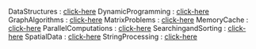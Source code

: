 DataStructures : [click-here](Data-Structures.md)
DynamicProgramming : [click-here](Dynamic-Programming.md)
GraphAlgorithms : [click-here](Graph-Algorithms.md)
MatrixProblems : [click-here](Matrix-Problems.md)
MemoryCache : [click-here](Memory-Cache.md)
ParallelComputations : [click-here](Parallel-Computations.md)
SearchingandSorting : [click-here](Searching-and-Sorting.md)
SpatialData : [click-here](Spatial-Data.md)
StringProcessing : [click-here](String-Processing.md)